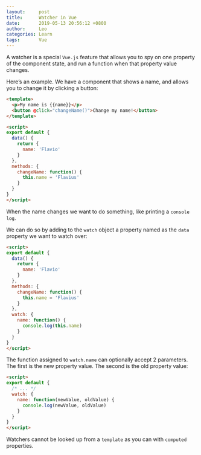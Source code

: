 ```yaml
---
layout:     post
title:      Watcher in Vue
date:       2019-05-13 20:56:12 +0800
author:     Leo
categories: Learn
tags:       Vue
---
```

A watcher is a special `Vue.js` feature that allows you to spy on one property of the component state, and run a function when that property value changes.

Here’s an example. We have a component that shows a name, and allows you to change it by clicking a button:

```html
<template>
  <p>My name is {{name}}</p>
  <button @click="changeName()">Change my name!</button>
</template>

<script>
export default {
  data() {
    return {
      name: 'Flavio'
    }
  },
  methods: {
    changeName: function() {
      this.name = 'Flavius'
    }
  }
}
</script>
```

When the name changes we want to do something, like printing a `console log`.

We can do so by adding to the  `watch`  object a property named as the `data` property we want to watch over:

```html
<script>
export default {
  data() {
    return {
      name: 'Flavio'
    }
  },
  methods: {
    changeName: function() {
      this.name = 'Flavius'
    }
  },
  watch: {
    name: function() {
      console.log(this.name)
    }
  }
}
</script>
```

The function assigned to  `watch.name`  can optionally accept 2 parameters. The first is the new property value. The second is the old property value:

```html
<script>
export default {
  /* ... */
  watch: {
    name: function(newValue, oldValue) {
      console.log(newValue, oldValue)
    }
  }
}
</script>
```

Watchers cannot be looked up from a `template` as you can with `computed` properties.
